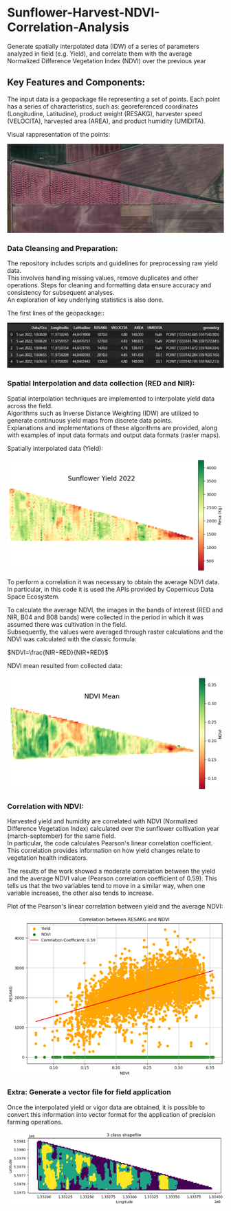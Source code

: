 # Sunflower-Harvest-NDVI-Correlation-Analysis
Generate spatially interpolated data (IDW) of a series of parameters analyzed in field (e.g. Yield), and correlate them with the average Normalized Difference Vegetation Index (NDVI) over the previous year

## Key Features and Components:

The input data is a geopackage file representing a set of points. Each point has a series of characteristics, such as: georeferenced coordinates (Longitudine, Latitudine), product weight (RESAKG), harvester speed (VELOCITA), harvested area (AREA), and product humidity (UMIDITA).    

Visual rappresentation of the points:  

![field_points](images_readme/field_points.png)

### Data Cleansing and Preparation: 
The repository includes scripts and guidelines for preprocessing raw yield data.   
This involves handling missing values, remove duplicates and other operations. 
Steps for cleaning and formatting data ensure accuracy and consistency for subsequent analyses.  
An exploration of key underlying statistics is also done.

The first lines of the geopackage::

![data_head](images_readme/data_head.png)

### Spatial Interpolation and data collection (RED and NIR): 
Spatial interpolation techniques are implemented to interpolate yield data across the field.   
Algorithms such as Inverse Distance Weighting (IDW) are utilized to generate continuous yield maps from discrete data points.  
Explanations and implementations of these algorithms are provided, along with examples of input data formats and output data formats (raster maps).

Spatially interpolated data (Yield):

![yield_idw](images_readme/yield_idw.png)

To perform a correlation it was necessary to obtain the average NDVI data. In particular, in this code it is used the APIs provided by Copernicus Data Space Ecosystem.

To calculate the average NDVI, the images in the bands of interest (RED and NIR, B04 and B08 bands) were collected in the period in which it was assumed there was cultivation in the field.   
Subsequently, the values ​​were averaged through raster calculations and the NDVI was calculated with the classic formula:  

$NDVI=\frac{NIR−RED}{NIR+RED}\$

NDVI mean resulted from collected data:

![NDVI](images_readme/NDVI_mean.png)

### Correlation with NDVI: 
Harvested yield and humidity are correlated with NDVI (Normalized Difference Vegetation Index) calculated over the sunflower coltivation year (march-september) for the same field.  
In particular, the code calculates Pearson's linear correlation coefficient. 
This correlation provides information on how yield changes relate to vegetation health indicators.  

The results of the work showed a moderate correlation between the yield and the average NDVI value (Pearson correlation coefficient of 0.59). 
This tells us that the two variables tend to move in a similar way, when one variable increases, the other also tends to increase.  

Plot of the Pearson's linear correlation between yield and the average NDVI:

![resa_ndvi_corr](images_readme/resa_ndvi_corr.png)

### Extra: Generate a vector file for field application
Once the interpolated yield or vigor data are obtained, it is possible to convert this information into vector format for the application of precision farming operations.

![shape_yield](images_readme/shape_3classes.png)
